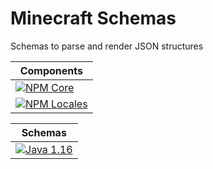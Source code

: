 # Minecraft Schemas

Schemas to parse and render JSON structures

|Components|
|---|
|[![NPM Core](https://img.shields.io/npm/v/@mcschema/core?color=green&label=Core)](https://www.npmjs.com/package/@mcschema/core)|
|[![NPM Locales](https://img.shields.io/npm/v/@mcschema/locales?color=green&label=Locales)](https://www.npmjs.com/package/@mcschema/locales)|

|Schemas|
|---|
|[![Java 1.16](https://img.shields.io/npm/v/@mcschema/java-1.16?color=green&label=Java%201.16)](https://www.npmjs.com/package/@mcschema/java-1.16)|
